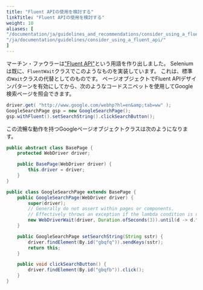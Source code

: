 ```yaml
---
title: "Fluent APIの使用を検討する"
linkTitle: "Fluent APIの使用を検討する"
weight: 10
aliases: [
"/documentation/ja/guidelines_and_recommendations/consider_using_a_fluent_api/",
"/ja/documentation/guidelines/consider_using_a_fluent_api/"
]
---
```



マーチン・ファウラーは["Fluent API"](//www.martinfowler.com/bliki/FluentInterface.html)という用語を作り出しました。
Seleniumは既に、`FluentWait`クラスでこのようなものを実装しています。
これは、標準の<code>Wait</code>クラスの代替としてのものです。
ページオブジェクトでFluent APIデザインパターンを有効にしてから、次のようなコードスニペットを使用してGoogle検索ページを照会できます。

```java
driver.get( "http://www.google.com/webhp?hl=en&amp;tab=ww" );
GoogleSearchPage gsp = new GoogleSearchPage();
gsp.withFluent().setSearchString().clickSearchButton();
```

この流暢な動作を持つGoogleページオブジェクトクラスは次のようになります。

```java
public abstract class BasePage {
    protected WebDriver driver;

    public BasePage(WebDriver driver) {
        this.driver = driver;
    }
}

public class GoogleSearchPage extends BasePage {
    public GoogleSearchPage(WebDriver driver) {
        super(driver);
        // Generally do not assert within pages or components.
        // Effectively throws an exception if the lambda condition is not met.
        new WebDriverWait(driver, Duration.ofSeconds(3)).until(d -> d.findElement(By.id("logo")));
    }

    public GoogleSearchPage setSearchString(String sstr) {
        driver.findElement(By.id("gbqfq")).sendKeys(sstr);
        return this;
    }

    public void clickSearchButton() {
        driver.findElement(By.id("gbqfb")).click();
    }
}
```
